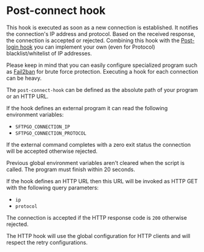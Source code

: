 # Post-connect hook

This hook is executed as soon as a new connection is established. It notifies the connection's IP address and protocol. Based on the received response, the connection is accepted or rejected. Combining this hook with the [Post-login hook](./post-login-hook.md) you can implement your own (even for Protocol) blacklist/whitelist of IP addresses.

Please keep in mind that you can easily configure specialized program such as [Fail2ban](http://www.fail2ban.org/) for brute force protection. Executing a hook for each connection can be heavy.

The `post-connect-hook` can be defined as the absolute path of your program or an HTTP URL.

If the hook defines an external program it can read the following environment variables:

- `SFTPGO_CONNECTION_IP`
- `SFTPGO_CONNECTION_PROTOCOL`

If the external command completes with a zero exit status the connection will be accepted otherwise rejected.

Previous global environment variables aren't cleared when the script is called.
The program must finish within 20 seconds.

If the hook defines an HTTP URL then this URL will be invoked as HTTP GET with the following query parameters:

- `ip`
- `protocol`

The connection is accepted if the HTTP response code is `200` otherwise rejected.

The HTTP hook will use the global configuration for HTTP clients and will respect the retry configurations.
